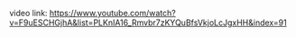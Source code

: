 video link: https://www.youtube.com/watch?v=F9uESCHGjhA&list=PLKnIA16_Rmvbr7zKYQuBfsVkjoLcJgxHH&index=91
